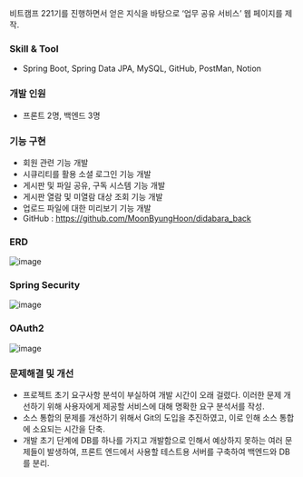 비트캠프 221기를 진행하면서 얻은 지식을 바탕으로 ‘업무 공유 서비스’ 웹 페이지를 제작.

### Skill & Tool

- Spring Boot, Spring Data JPA, MySQL, GitHub, PostMan, Notion

### 개발 인원

- 프론트 2명, 백엔드 3명

### 기능 구현

- 회원 관련 기능 개발
- 시큐리티를 활용 소셜 로그인 기능 개발
- 게시판 및 파일 공유, 구독 시스템 기능 개발
- 게시판 열람 및 미열람 대상 조회 기능 개발
- 업로드 파일에 대한 미리보기 기능 개발
- GitHub : https://github.com/MoonByungHoon/didabara_back

### ERD

![image](https://github.com/MoonByungHoon/didabara_back/assets/106061341/0bd0929d-9468-47e7-86f7-24beba17ab22)

### Spring Security

![image](https://github.com/MoonByungHoon/didabara_back/assets/106061341/fb3eb750-2ca3-4138-b01b-0e1fbcfe869e)

### OAuth2

![image](https://github.com/MoonByungHoon/didabara_back/assets/106061341/6ab7fff5-a98f-41bb-a332-322d7e7abf2c)

### 문제해결 및 개선

- 프로젝트 초기 요구사항 분석이 부실하여 개발 시간이 오래 걸렸다. 이러한 문제 개선하기 위해 사용자에게 제공할 서비스에 대해 명확한 요구 분석서를 작성.
- 소스 통합의 문제를 개선하기 위해서 Git의 도입을 추진하였고, 이로 인해 소스 통합에 소요되는 시간을 단축.
- 개발 초기 단계에 DB를 하나를 가지고 개발함으로 인해서 예상하지 못하는 여러 문제들이 발생하여, 프론트 엔드에서 사용할 테스트용 서버를 구축하여 백엔드와 DB를 분리.

